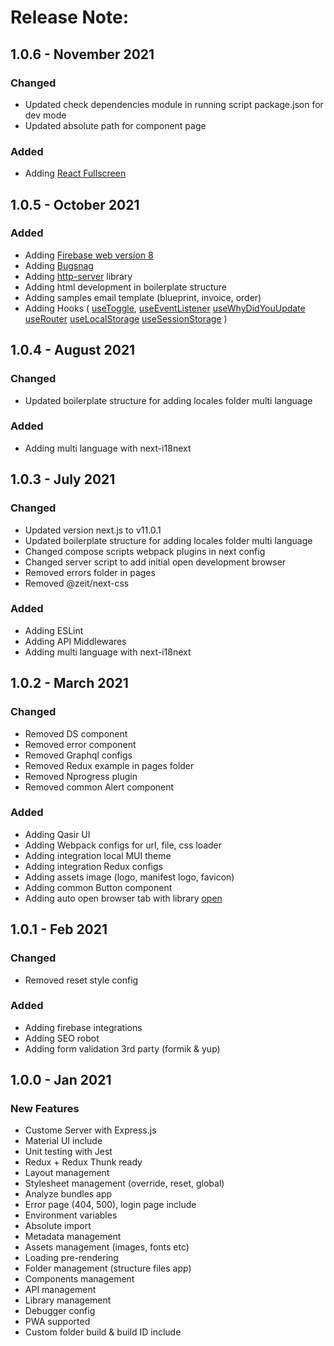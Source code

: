 # Release Note:

## 1.0.6 - November 2021

### Changed

- Updated check dependencies module in running script package.json for dev mode
- Updated absolute path for component page

### Added

- Adding [React Fullscreen](https://www.npmjs.com/package/react-full-screen)

## 1.0.5 - October 2021

### Added

- Adding [Firebase web version 8](https://firebase.google.com/docs/analytics/get-started?platform=web#web-version-8)
- Adding [Bugsnag](https://www.bugsnag.com)
- Adding [http-server](https://www.npmjs.com/package/http-server) library
- Adding html development in boilerplate structure
- Adding samples email template (blueprint, invoice, order)
- Adding Hooks (
  [useToggle](https://fe-qasir.gitbook.io/qiblat-documentation/features/hooks/event-handler#usetoggle),
  [useEventListener](https://fe-qasir.gitbook.io/qiblat-documentation/features/hooks/event-handler#useEventListener)
  [useWhyDidYouUpdate](https://fe-qasir.gitbook.io/qiblat-documentation/features/hooks/lifecycle-components#useWhyDidYouUpdate)
  [useRouter](https://fe-qasir.gitbook.io/qiblat-documentation/features/hooks/navigation#useRouter)
  [useLocalStorage](https://fe-qasir.gitbook.io/qiblat-documentation/features/hooks/storage#useLocalStorage)
  [useSessionStorage](https://fe-qasir.gitbook.io/qiblat-documentation/features/hooks/storage#useSessionStorage)
  )

## 1.0.4 - August 2021

### Changed

- Updated boilerplate structure for adding locales folder multi language

### Added

- Adding multi language with next-i18next

## 1.0.3 - July 2021

### Changed

- Updated version next.js to v11.0.1
- Updated boilerplate structure for adding locales folder multi language
- Changed compose scripts webpack plugins in next config
- Changed server script to add initial open development browser
- Removed errors folder in pages
- Removed @zeit/next-css

### Added

- Adding ESLint
- Adding API Middlewares
- Adding multi language with next-i18next

## 1.0.2 - March 2021

### Changed

- Removed DS component
- Removed error component
- Removed Graphql configs
- Removed Redux example in pages folder
- Removed Nprogress plugin
- Removed common Alert component

### Added

- Adding Qasir UI
- Adding Webpack configs for url, file, css loader
- Adding integration local MUI theme
- Adding integration Redux configs
- Adding assets image (logo, manifest logo, favicon)
- Adding common Button component
- Adding auto open browser tab with library [open](https://github.com/sindresorhus/open)

## 1.0.1 - Feb 2021

### Changed

- Removed reset style config

### Added

- Adding firebase integrations
- Adding SEO robot
- Adding form validation 3rd party (formik & yup)

## 1.0.0 - Jan 2021

### New Features

- Custome Server with Express.js
- Material UI include
- Unit testing with Jest
- Redux + Redux Thunk ready
- Layout management
- Stylesheet management (override, reset, global)
- Analyze bundles app
- Error page (404, 500), login page include
- Environment variables
- Absolute import
- Metadata management
- Assets management (images, fonts etc)
- Loading pre-rendering
- Folder management (structure files app)
- Components management
- API management
- Library management
- Debugger config
- PWA supported
- Custom folder build & build ID include
